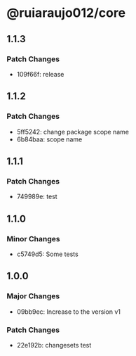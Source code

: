 # @ruiaraujo012/core

## 1.1.3

### Patch Changes

- 109f66f: release

## 1.1.2

### Patch Changes

- 5ff5242: change package scope name
- 6b84baa: scope name

## 1.1.1

### Patch Changes

- 749989e: test

## 1.1.0

### Minor Changes

- c5749d5: Some tests

## 1.0.0

### Major Changes

- 09bb9ec: Increase to the version v1

### Patch Changes

- 22e192b: changesets test
